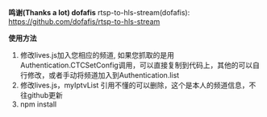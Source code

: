 **鸣谢(Thanks a lot) dofafis**
rtsp-to-hls-stream(dofafis): https://github.com/dofafis/rtsp-to-hls-stream

**使用方法**
  1. 修改lives.js加入您相应的频道, 如果您抓取的是用Authentication.CTCSetConfig调用，可以直接复制到代码上，其他的可以自行修改，或者手动将频道加入到Authentication.list
  2. 修改lives.js，myIptvList 引用不懂的可以删除，这个是本人的频道信息，不往github更新
  3. npm install